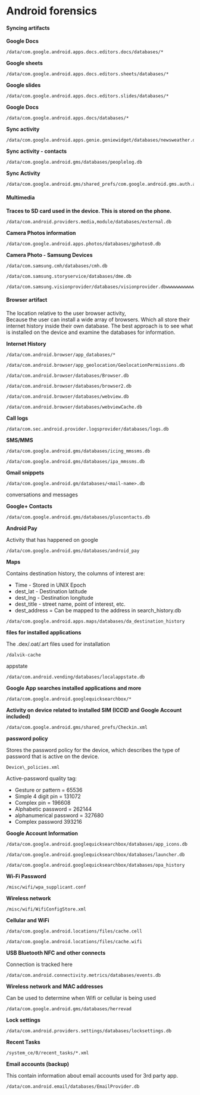 # Android forensics

#### Syncing artifacts

**Google Docs**

```
/data/com.google.android.apps.docs.editors.docs/databases/*
```

**Google sheets**

```
/data/com.google.android.apps.docs.editors.sheets/databases/*
```

**Google slides**

```
/data/com.google.android.apps.docs.editors.slides/databases/*
```

**Google Docs**

```
/data/com.google.android.apps.docs/databases/* 
```

**Sync activity**

```
/data/com.google.android.apps.genie.geniewidget/databases/newsweather.db
```

**Sync activity - contacts**

```
/data/com.google.android.gms/databases/peoplelog.db
```

**Sync Activity**

```
/data/com.google.android.gms/shared_prefs/com.google.android.gms.auth.authzen.cryptauth.SyncManager.proximity_features.xml
```

#### Multimedia

**Traces to SD card used in the device. This is stored on the phone.**

```
/data/com.android.providers.media,module/databases/external.db
```

**Camera Photos information**

```
/data/com.google.android.apps.photos/databases/gphotos0.db
```

**Camera Photo - Samsung Devices**

```
/data/com.samsung.cmh/databases/cmh.db
```

```
/data/com.samsung.storyservice/databases/dme.db
```

```
/data/com.samsung.visionprovider/databases/visionprovider.dbwwwwwwwwwwwwwwwwwwwwwwwwwwwwwwwwwwwwwwwwwwwwwww
```

#### Browser artifact

The location relative to the user browser activity,\
Because the user can install a wide array of browsers. Which all store their internet history inside their own database. The best approach is to see what is installed on the device and examine the databases for information.

**Internet History**

```
/data/com.android.browser/app_databases/*
```

```
/data/com.android.browser/app_geolocation/GeolocationPermissions.db
```

```
/data/com.android.browser/databases/Browser.db
```

```
/data/com.android.browser/databases/browser2.db
```

```
/data/com.android.browser/databases/webview.db
```

```
/data/com.android.browser/databases/webviewCache.db
```

**Call logs**

```
/data/com.sec.android.provider.logsprovider/databases/logs.db
```

**SMS/MMS**

```
/data/com.google.android.gms/databases/icing_mmssms.db
```

```
/data/com.google.android.gms/databases/ipa_mmssms.db
```

**Gmail snippets**

```
/data/com.google.android.gm/databases/<mail-name>.db
```

conversations and messages

**Google+ Contacts**

```
/data/com.google.android.gms/databases/pluscontacts.db
```

**Android Pay**

Activity that has happened on google

```
/data/com.google.android.gms/databases/android_pay
```

**Maps**

Contains destination history, the columns of interest are:

* Time - Stored in UNIX Epoch
* dest\_lat - Destination latitude
* dest\_lng - Destination longitude
* dest\_title - street name, point of interest, etc.
* dest\_address = Can be mapped to the address in search\_history.db

```
/data/com.google.android.apps.maps/databases/da_destination_history
```

**files for installed applications**

The .dex/.oat/.art files used for installation

```
/dalvik-cache
```

appstate

```
/data/com.android.vending/databases/localappstate.db
```

**Google App searches installed applications and more**

```
/data/com.google.android.googlequicksearchbox/*
```

**Activity on device related to installed SIM (ICCID and Google Account included)**

```
/data/com.google.android.gms/shared_prefs/Checkin.xml
```

**password policy**

Stores the password policy for the device, which describes the type of password that is active on the device.

```
Device\_policies.xml
```

Active-password quality tag:

* Gesture or pattern = 65536
* Simple 4 digit pin = 131072
* Complex pin = 196608
* Alphabetic password = 262144
* alphanumerical password = 327680
* Complex password 393216

**Google Account Information**

```
/data/com.google.android.googlequicksearchbox/databases/app_icons.db
```

```
/data/com.google.android.googlequicksearchbox/databases/launcher.db
```

```
/data/com.google.android.googlequicksearchbox/databases/opa_history
```

**Wi-Fi Password**

```
/misc/wifi/wpa_supplicant.conf
```

**Wireless network**

```
/misc/wifi/WifiConfigStore.xml
```

**Cellular and WiFi**

```
/data/com.google.android.locations/files/cache.cell
```

```
/data/com.google.android.locations/files/cache.wifi
```

**USB Bluetooth NFC and other connects**

Connection is tracked here

```
/data/com.android.connectivity.metrics/databases/events.db
```

**Wireless network and MAC addresses**

Can be used to determine when Wifi or cellular is being used

```
/data/com.google.android.gms/databases/herrevad
```

**Lock settings**

```
/data/com.android.providers.settings/databases/locksettings.db
```

**Recent Tasks**

```
/system_ce/0/recent_tasks/*.xml
```

**Email accounts (backup)**

This contain information about email accounts used for 3rd party app.

```
/data/com.android.email/databases/EmailProvider.db
```
